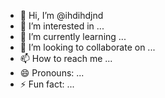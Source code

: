 - 👋 Hi, I’m @ihdihdjnd
- 👀 I’m interested in ...
- 🌱 I’m currently learning ...
- 💞️ I’m looking to collaborate on ...
- 📫 How to reach me ...
- 😄 Pronouns: ...
- ⚡ Fun fact: ...

<!---
ihdihdjnd/ihdihdjnd is a ✨ special ✨ repository because its `README.md` (this file) appears on your GitHub profile.
You can click the Preview link to take a look at your changes.
--->

